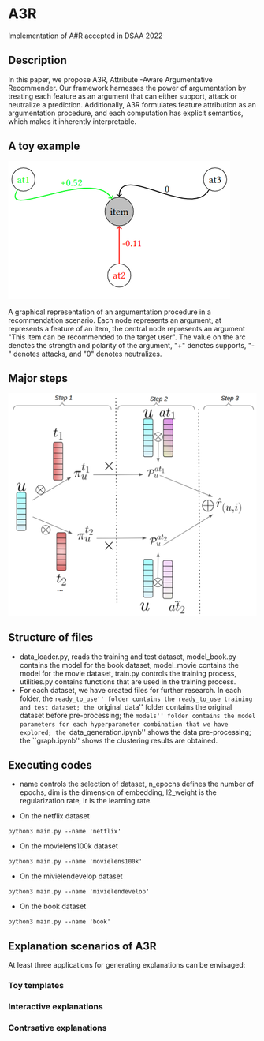 # A3R
Implementation of A#R accepted in DSAA 2022

## Description

In this paper, we propose A3R, Attribute -Aware Argumentative Recommender. Our framework harnesses the power of argumentation by treating each feature as an argument that can either support, attack or neutralize a prediction. Additionally, A3R formulates feature attribution as an argumentation procedure, and each computation has explicit semantics, which makes it inherently interpretable. 

## A toy example
![A graphical representation of an argumentation procedure in a recommendation scenario. Each node represents an argument, at represents a feature of an item, the central node represents an argument "This item can be recommended to the target user". The value on the arc denotes the strength and polarity of the argument, "+" denotes supports, "-" denotes attacks, and "0" denotes neutralizes. ](https://github.com/JinfengZh/ca-fata/blob/master/figures/toy.png)

A graphical representation of an argumentation procedure in a recommendation scenario. Each node represents an argument, at represents a feature of an item, the central node represents an argument "This item can be recommended to the target user". The value on the arc denotes the strength and polarity of the argument, "+" denotes supports, "-" denotes attacks, and "0" denotes neutralizes.

## Major steps

![The major steps A3R](https://github.com/JinfengZh/a3r/blob/master/Figures/dsaa_steps.png)
## Structure of files
* data_loader.py, reads the training and test dataset, model_book.py contains the model for the book dataset, model_movie contains the model for the movie dataset, train.py controls the training process, utilities.py contains functions that are used in the training process.
* For each dataset, we have created files for further research. In each folder, the ``ready_to_use'' folder contains the ready_to_use training and test dataset; the ``original_data'' folder contains the original dataset before pre-processing; the ``models'' folder contains the model parameters for each hyperparameter combination that we have explored; the ``data_generation.ipynb'' shows the data pre-processing; the ``graph.ipynb'' shows the clustering results are obtained.

## Executing codes

* name controls the selection of dataset, n_epochs defines the number of epochs, dim is the dimension of embedding, l2_weight is the regularization rate, lr is the learning rate.

* On the netflix dataset
```
python3 main.py --name 'netflix'
```
* On the movielens100k dataset
 ``` 
python3 main.py --name 'movielens100k' 
```
* On the mivielendevelop dataset
```
python3 main.py --name 'mivielendevelop'
```
* On the book dataset
```
python3 main.py --name 'book' 
```


## Explanation scenarios of A3R
At least three applications for generating explanations can be envisaged: 
### Toy templates
### Interactive explanations
### Contrsative explanations
